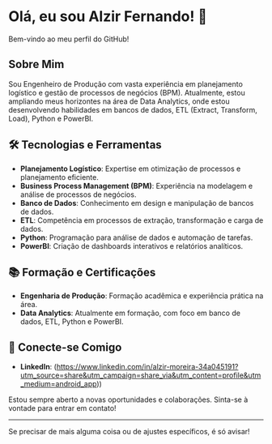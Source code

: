 # Olá, eu sou Alzir Fernando! 👋

Bem-vindo ao meu perfil do GitHub!

## Sobre Mim

Sou Engenheiro de Produção com vasta experiência em planejamento logístico e gestão de processos de negócios (BPM). Atualmente, estou ampliando meus horizontes na área de Data Analytics, onde estou desenvolvendo habilidades em bancos de dados, ETL (Extract, Transform, Load), Python e PowerBI.

## 🛠️ Tecnologias e Ferramentas

- **Planejamento Logístico**: Expertise em otimização de processos e planejamento eficiente.
- **Business Process Management (BPM)**: Experiência na modelagem e análise de processos de negócios.
- **Banco de Dados**: Conhecimento em design e manipulação de bancos de dados.
- **ETL**: Competência em processos de extração, transformação e carga de dados.
- **Python**: Programação para análise de dados e automação de tarefas.
- **PowerBI**: Criação de dashboards interativos e relatórios analíticos.

## 📚 Formação e Certificações

- **Engenharia de Produção**: Formação acadêmica e experiência prática na área.
- **Data Analytics**: Atualmente em formação, com foco em banco de dados, ETL, Python e PowerBI.

## 🌟 Conecte-se Comigo

- **LinkedIn**: (https://www.linkedin.com/in/alzir-moreira-34a045191?utm_source=share&utm_campaign=share_via&utm_content=profile&utm_medium=android_app))

Estou sempre aberto a novas oportunidades e colaborações. Sinta-se à vontade para entrar em contato!

---

Se precisar de mais alguma coisa ou de ajustes específicos, é só avisar!
